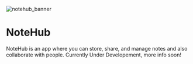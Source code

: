 ![notehub_banner](https://github.com/NoteHubApp/.github/assets/92243459/ce8fa726-5e44-4df4-97f3-11d08a0a6e07)

# NoteHub

NoteHub is an app where you can store, share, and manage notes and also collaborate with people. Currently Under Developement, more info soon!


